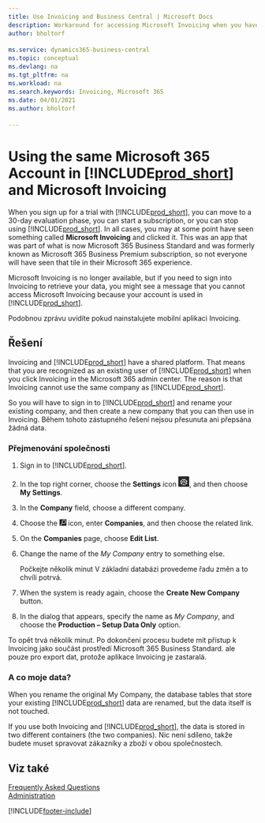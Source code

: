 ```yaml
---
title: Use Invoicing and Business Central | Microsoft Docs
description: Workaround for accessing Microsoft Invoicing when you have signed up for Dynamics 365 Business Central.
author: bholtorf

ms.service: dynamics365-business-central
ms.topic: conceptual
ms.devlang: na
ms.tgt_pltfrm: na
ms.workload: na
ms.search.keywords: Invoicing, Microsoft 365
ms.date: 04/01/2021
ms.author: bholtorf

---
```

# Using the same Microsoft 365 Account in [!INCLUDE[prod_short](includes/prod_long.md)] and Microsoft Invoicing
When you sign up for a trial with [!INCLUDE[prod_short](includes/prod_short.md)], you can move to a 30-day evaluation phase, you can start a subscription, or you can stop using [!INCLUDE[prod_short](includes/prod_short.md)]. In all cases, you may at some point have seen something called **Microsoft Invoicing** and clicked it. This was an app that was part of what is now Microsoft 365 Business Standard and was formerly known as Microsoft 365 Business Premium subscription, so not everyone will have seen that tile in their Microsoft 365 experience.

Microsoft Invoicing is no longer available, but if you need to sign into Invoicing to retrieve your data, you might see a message that you cannot access Microsoft Invoicing because your account is used in [!INCLUDE[prod_short](includes/prod_short.md)].

Podobnou zprávu uvidíte pokud nainstalujete mobilní aplikaci Invoicing.

## Řešení
Invoicing and [!INCLUDE[prod_short](includes/prod_short.md)] have a shared platform. That means that you are recognized as an existing user of [!INCLUDE[prod_short](includes/prod_short.md)] when you click Invoicing in the Microsoft 365 admin center. The reason is that Invoicing cannot use the same company as [!INCLUDE[prod_short](includes/prod_short.md)].

So you will have to sign in to [!INCLUDE[prod_short](includes/prod_short.md)] and rename your existing company, and then create a new company that you can then use in Invoicing. Během tohoto zástupného řešení nejsou přesunuta ani přepsána žádná data.

### Přejmenování společnosti
1. Sign in to [!INCLUDE[prod_short](includes/prod_short.md)].
2. In the top right corner, choose the **Settings** icon ![Settings.](media/ui-experience/settings_icon_small.png "Settings icon for role center"), and then choose **My Settings**.
3. In the **Company** field, choose a different company.
4. Choose the ![Lightbulb that opens the Tell Me feature.](media/ui-search/search_small.png "Tell me what you want to do") icon, enter **Companies**, and then choose the related link.
5. On the **Companies** page, choose **Edit List**.
6. Change the name of the *My Company* entry to something else.

   Počkejte několik minut V základní databázi provedeme řadu změn a to chvíli potrvá.
7. When the system is ready again, choose the **Create New Company** button.
8. In the dialog that appears, specify the name as *My Company*, and choose the **Production – Setup Data Only** option.

To opět trvá několik minut. Po dokončení procesu budete mít přístup k Invoicing jako součást prostředí Microsoft 365 Business Standard. ale pouze pro export dat, protože aplikace Invoicing je zastaralá.

### A co moje data?
When you rename the original My Company, the database tables that store your existing [!INCLUDE[prod_short](includes/prod_short.md)] data are renamed, but the data itself is not touched.

If you use both Invoicing and [!INCLUDE[prod_short](includes/prod_short.md)], the data is stored in two different containers (the two companies). Nic není sdíleno, takže budete muset spravovat zákazníky a zboží v obou společnostech.

## Viz také
[Frequently Asked Questions](across-faq.yml)  
[Administration](admin-setup-and-administration.md)


[!INCLUDE[footer-include](includes/footer-banner.md)]